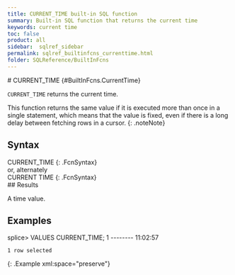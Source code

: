 ```yaml
---
title: CURRENT_TIME built-in SQL function
summary: Built-in SQL function that returns the current time
keywords: current time
toc: false
product: all
sidebar:  sqlref_sidebar
permalink: sqlref_builtinfcns_currenttime.html
folder: SQLReference/BuiltInFcns
---
```

<section>
<div class="TopicContent" data-swiftype-index="true" markdown="1">
# CURRENT_TIME   {#BuiltInFcns.CurrentTime}

`CURRENT_TIME` returns the current time.

This function returns the same value if it is executed more than once in
a single statement, which means that the value is fixed, even if there
is a long delay between fetching rows in a cursor.
{: .noteNote}

## Syntax

<div class="fcnWrapperWide" markdown="1">
    CURRENT_TIME
{: .FcnSyntax}

</div>
or, alternately

<div class="fcnWrapperWide" markdown="1">
    CURRENT TIME
{: .FcnSyntax}

</div>
## Results

A time value.

## Examples

<div class="preWrapper" markdown="1">
    splice> VALUES CURRENT_TIME;
    1
    --------
    11:02:57
    
    1 row selected
{: .Example xml:space="preserve"}

</div>
</div>
</section>

